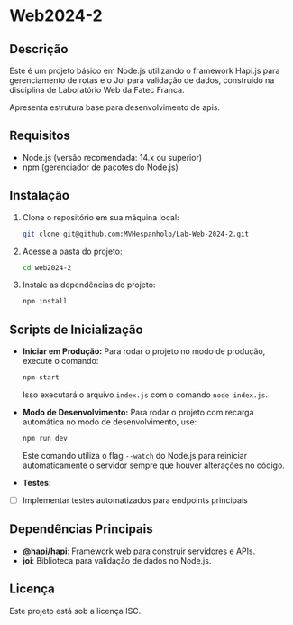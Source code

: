 # Web2024-2

## Descrição

Este é um projeto básico em Node.js utilizando o framework Hapi.js para gerenciamento de rotas e o Joi para validação de dados, construido na disciplina de Laboratório Web da Fatec Franca.

Apresenta estrutura base para desenvolvimento de apis.

## Requisitos

- Node.js (versão recomendada: 14.x ou superior)
- npm (gerenciador de pacotes do Node.js)

## Instalação

1. Clone o repositório em sua máquina local:
   ```bash
   git clone git@github.com:MVHespanholo/Lab-Web-2024-2.git
   ```
2. Acesse a pasta do projeto:
   ```bash
   cd web2024-2
   ```
3. Instale as dependências do projeto:
   ```bash
   npm install
   ```

## Scripts de Inicialização

- **Iniciar em Produção:**
  Para rodar o projeto no modo de produção, execute o comando:
  ```bash
  npm start
  ```
  Isso executará o arquivo `index.js` com o comando `node index.js`.

- **Modo de Desenvolvimento:**
  Para rodar o projeto com recarga automática no modo de desenvolvimento, use:
  ```bash
  npm run dev
  ```
  Este comando utiliza o flag `--watch` do Node.js para reiniciar automaticamente o servidor sempre que houver alterações no código.

- **Testes:**
- [ ] Implementar testes automatizados para endpoints principais

## Dependências Principais

- **@hapi/hapi**: Framework web para construir servidores e APIs.
- **joi**: Biblioteca para validação de dados no Node.js.

## Licença

Este projeto está sob a licença ISC.